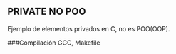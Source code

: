 ## PRIVATE NO POO

Ejemplo de elementos privados en C, no es POO(OOP).

###Compilación
GGC, Makefile

